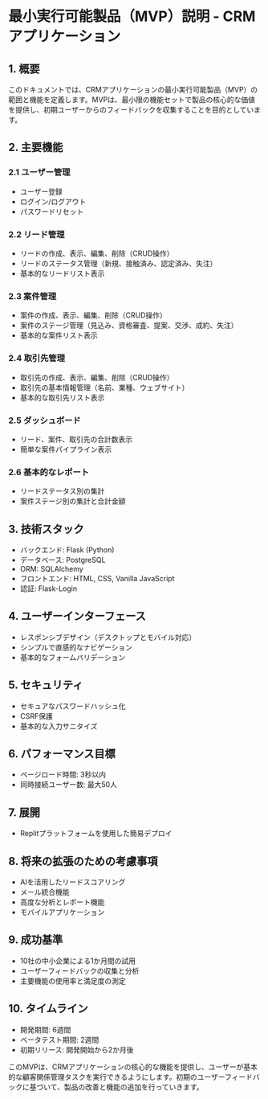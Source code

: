 # 最小実行可能製品（MVP）説明 - CRMアプリケーション

## 1. 概要
このドキュメントでは、CRMアプリケーションの最小実行可能製品（MVP）の範囲と機能を定義します。MVPは、最小限の機能セットで製品の核心的な価値を提供し、初期ユーザーからのフィードバックを収集することを目的としています。

## 2. 主要機能

### 2.1 ユーザー管理
- ユーザー登録
- ログイン/ログアウト
- パスワードリセット

### 2.2 リード管理
- リードの作成、表示、編集、削除（CRUD操作）
- リードのステータス管理（新規、接触済み、認定済み、失注）
- 基本的なリードリスト表示

### 2.3 案件管理
- 案件の作成、表示、編集、削除（CRUD操作）
- 案件のステージ管理（見込み、資格審査、提案、交渉、成約、失注）
- 基本的な案件リスト表示

### 2.4 取引先管理
- 取引先の作成、表示、編集、削除（CRUD操作）
- 取引先の基本情報管理（名前、業種、ウェブサイト）
- 基本的な取引先リスト表示

### 2.5 ダッシュボード
- リード、案件、取引先の合計数表示
- 簡単な案件パイプライン表示

### 2.6 基本的なレポート
- リードステータス別の集計
- 案件ステージ別の集計と合計金額

## 3. 技術スタック
- バックエンド: Flask (Python)
- データベース: PostgreSQL
- ORM: SQLAlchemy
- フロントエンド: HTML, CSS, Vanilla JavaScript
- 認証: Flask-Login

## 4. ユーザーインターフェース
- レスポンシブデザイン（デスクトップとモバイル対応）
- シンプルで直感的なナビゲーション
- 基本的なフォームバリデーション

## 5. セキュリティ
- セキュアなパスワードハッシュ化
- CSRF保護
- 基本的な入力サニタイズ

## 6. パフォーマンス目標
- ページロード時間: 3秒以内
- 同時接続ユーザー数: 最大50人

## 7. 展開
- Replitプラットフォームを使用した簡易デプロイ

## 8. 将来の拡張のための考慮事項
- AIを活用したリードスコアリング
- メール統合機能
- 高度な分析とレポート機能
- モバイルアプリケーション

## 9. 成功基準
- 10社の中小企業による1か月間の試用
- ユーザーフィードバックの収集と分析
- 主要機能の使用率と満足度の測定

## 10. タイムライン
- 開発期間: 6週間
- ベータテスト期間: 2週間
- 初期リリース: 開発開始から2か月後

このMVPは、CRMアプリケーションの核心的な機能を提供し、ユーザーが基本的な顧客関係管理タスクを実行できるようにします。初期のユーザーフィードバックに基づいて、製品の改善と機能の追加を行っていきます。
